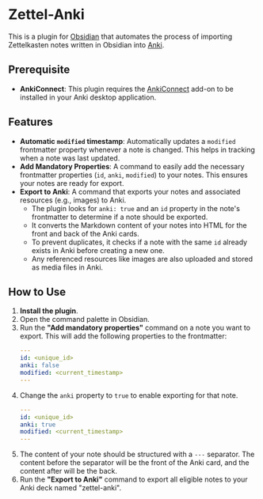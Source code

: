 # Zettel-Anki

This is a plugin for [Obsidian](https://obsidian.md) that automates the process of importing Zettelkasten notes written in Obsidian into [Anki](https://apps.ankiweb.net/).

## Prerequisite

- **AnkiConnect**: This plugin requires the [AnkiConnect](https://ankiweb.net/shared/info/2055492159) add-on to be installed in your Anki desktop application.

## Features

- **Automatic `modified` timestamp**: Automatically updates a `modified` frontmatter property whenever a note is changed. This helps in tracking when a note was last updated.
- **Add Mandatory Properties**: A command to easily add the necessary frontmatter properties (`id`, `anki`, `modified`) to your notes. This ensures your notes are ready for export.
- **Export to Anki**: A command that exports your notes and associated resources (e.g., images) to Anki.
    - The plugin looks for `anki: true` and an `id` property in the note's frontmatter to determine if a note should be exported.
    - It converts the Markdown content of your notes into HTML for the front and back of the Anki cards.
    - To prevent duplicates, it checks if a note with the same `id` already exists in Anki before creating a new one.
    - Any referenced resources like images are also uploaded and stored as media files in Anki.

## How to Use

1.  **Install the plugin**.
2.  Open the command palette in Obsidian.
3.  Run the **"Add mandatory properties"** command on a note you want to export. This will add the following properties to the frontmatter:
    ```yaml
    ---
    id: <unique_id>
    anki: false
    modified: <current_timestamp>
    ---
    ```
4.  Change the `anki` property to `true` to enable exporting for that note.
    ```yaml
    ---
    id: <unique_id>
    anki: true
    modified: <current_timestamp>
    ---
    ```
5.  The content of your note should be structured with a `---` separator. The content before the separator will be the front of the Anki card, and the content after will be the back.
6.  Run the **"Export to Anki"** command to export all eligible notes to your Anki deck named "zettel-anki".
